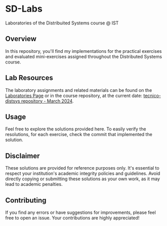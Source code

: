 # SD-Labs

Laboratories of the Distribuited Systems course @ IST

## Overview
In this repository, you'll find my implementations for the practical exercises and evaluated mini-exercises assigned throughout the Distributed Systems course.

## Lab Resources
The laboratory assignments and related materials can be found on the [Laboratories Page](https://tecnico-distsys.github.io/) or in the course repository, at the current date: [tecnico-distsys repository - March 2024](https://github.com/tecnico-distsys/tecnico-distsys.github.io/tree/8472292dcd136befd3ddd4f4955bd567a60ad632).

## Usage
Feel free to explore the solutions provided here. To easily verify the resolutions, for each exercise, check the commit that implemented the solution.

## Disclaimer
These solutions are provided for reference purposes only. It's essential to respect your institution's academic integrity policies and guidelines. Avoid directly copying or submitting these solutions as your own work, as it may lead to academic penalties.

## Contributing
If you find any errors or have suggestions for improvements, please feel free to open an issue. Your contributions are highly appreciated!
